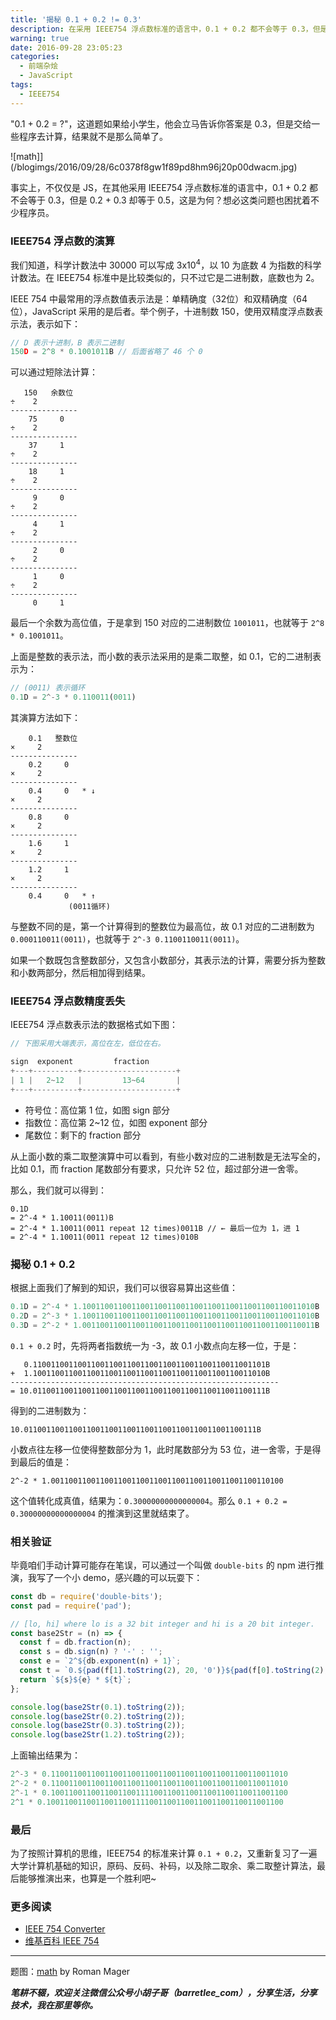 ```yaml
---
title: '揭秘 0.1 + 0.2 != 0.3'
description: 在采用 IEEE754 浮点数标准的语言中，0.1 + 0.2 都不会等于 0.3，但是 0.2 + 0.3 却等于 0.5，这是为何？想必这类问题也困扰着不少程序员。
warning: true
date: 2016-09-28 23:05:23
categories:
  - 前端杂烩
  - JavaScript
tags:
  - IEEE754
---
```



"0.1 + 0.2 = ?"，这道题如果给小学生，他会立马告诉你答案是 0.3，但是交给一些程序去计算，结果就不是那么简单了。

![math]](/blogimgs/2016/09/28/6c0378f8gw1f89pd8hm96j20p00dwacm.jpg)<!--<source src="http://ww4.sinaimg.cn/large/6c0378f8gw1f89pd8hm96j20p00dwacm.jpg">-->

<!-- more -->

事实上，不仅仅是 JS，在其他采用 IEEE754 浮点数标准的语言中，0.1 + 0.2 都不会等于 0.3，但是 0.2 + 0.3 却等于 0.5，这是为何？想必这类问题也困扰着不少程序员。

### IEEE754 浮点数的演算

我们知道，科学计数法中 30000 可以写成 3x10<sup>4</sup>，以 10 为底数 4 为指数的科学计数法。在 IEEE754 标准中是比较类似的，只不过它是二进制数，底数也为 2。

IEEE 754 中最常用的浮点数值表示法是：单精确度（32位）和双精确度（64位），JavaScript 采用的是后者。举个例子，十进制数 150，使用双精度浮点数表示法，表示如下：

```javascript
// D 表示十进制，B 表示二进制
150D = 2^8 * 0.1001011B // 后面省略了 46 个 0
```

可以通过短除法计算：

```
   150   余数位
÷    2
---------------
    75     0   
÷    2
---------------
    37     1
÷    2
---------------
    18     1
÷    2
---------------
     9     0
÷    2
---------------
     4     1
÷    2
---------------
     2     0
÷    2
---------------
     1     0
÷    2
---------------
     0     1
```

最后一个余数为高位值，于是拿到 150 对应的二进制数位 `1001011`，也就等于 `2^8 * 0.1001011`。

上面是整数的表示法，而小数的表示法采用的是乘二取整，如 0.1，它的二进制表示为：

```javascript
// (0011) 表示循环
0.1D = 2^-3 * 0.110011(0011)
```

其演算方法如下：

```
    0.1   整数位
×     2
---------------
    0.2     0 
×     2
---------------
    0.4     0   * ↓
×     2
---------------
    0.8     0 
×     2
---------------
    1.6     1 
×     2
---------------
    1.2     1
×     2
---------------
    0.4     0   * ↑
             (0011循环)
```

与整数不同的是，第一个计算得到的整数位为最高位，故 0.1 对应的二进制数为 `0.000110011(0011)`，也就等于 `2^-3 0.1100110011(0011)`。

如果一个数既包含整数部分，又包含小数部分，其表示法的计算，需要分拆为整数和小数两部分，然后相加得到结果。

### IEEE754 浮点数精度丢失

IEEE754 浮点数表示法的数据格式如下图：

```javascript
// 下图采用大端表示，高位在左，低位在右。

sign  exponent         fraction
+---+----------+---------------------+
| 1 |   2~12   |         13~64       |
+---+----------+---------------------+
```

- 符号位：高位第 1 位，如图 sign 部分
- 指数位：高位第 2~12 位，如图 exponent 部分
- 尾数位：剩下的 fraction 部分

从上面小数的乘二取整演算中可以看到，有些小数对应的二进制数是无法写全的，比如 0.1，而 fraction 尾数部分有要求，只允许 52 位，超过部分进一舍零。

那么，我们就可以得到：

```
0.1D 
= 2^-4 * 1.10011(0011)B
= 2^-4 * 1.10011(0011 repeat 12 times)0011B // ← 最后一位为 1，进 1
= 2^-4 * 1.10011(0011 repeat 12 times)010B
```

### 揭秘 0.1 + 0.2

根据上面我们了解到的知识，我们可以很容易算出这些值：

```javascript
0.1D = 2^-4 * 1.1001100110011001100110011001100110011001100110011010B
0.2D = 2^-3 * 1.1001100110011001100110011001100110011001100110011010B
0.3D = 2^-2 * 1.0011001100110011001100110011001100110011001100110011B
```

`0.1 + 0.2` 时，先将两者指数统一为 -3，故 0.1 小数点向左移一位，于是：

```
   0.1100110011001100110011001100110011001100110011001101B
+  1.1001100110011001100110011001100110011001100110011010B
------------------------------------------------------------
= 10.0110011001100110011001100110011001100110011001100111B
```

得到的二进制数为：

```
10.0110011001100110011001100110011001100110011001100111B
```

小数点往左移一位使得整数部分为 1，此时尾数部分为 53 位，进一舍零，于是得到最后的值是：

```
2^-2 * 1.0011001100110011001100110011001100110011001100110100
```

这个值转化成真值，结果为：`0.30000000000000004`。那么 `0.1 + 0.2 = 0.30000000000000004` 的推演到这里就结束了。


### 相关验证

毕竟咱们手动计算可能存在笔误，可以通过一个叫做 `double-bits` 的 npm 进行推演，我写了一个小 demo，感兴趣的可以玩耍下：

```javascript
const db = require('double-bits');
const pad = require('pad');

// [lo, hi] where lo is a 32 bit integer and hi is a 20 bit integer.
const base2Str = (n) => {
  const f = db.fraction(n);
  const s = db.sign(n) ? '-' : '';
  const e = `2^${db.exponent(n) + 1}`;
  const t = `0.${pad(f[1].toString(2), 20, '0')}${pad(f[0].toString(2), 32, '0')}`;
  return `${s}${e} * ${t}`;
};

console.log(base2Str(0.1).toString(2));
console.log(base2Str(0.2).toString(2));
console.log(base2Str(0.3).toString(2));
console.log(base2Str(1.2).toString(2));
```

上面输出结果为：

```javascript
2^-3 * 0.11001100110011001100110011001100110011001100110011010
2^-2 * 0.11001100110011001100110011001100110011001100110011010
2^-1 * 0.10011001100110011001111001100110011001100110011001100
2^1 * 0.10011001100110011001111001100110011001100110011001100
```

### 最后

为了按照计算机的思维，IEEE754 的标准来计算 `0.1 + 0.2`，又重新复习了一遍大学计算机基础的知识，原码、反码、补码，以及除二取余、乘二取整计算法，最后能够推演出来，也算是一个胜利吧~

### 更多阅读

- [IEEE 754 Converter](http://www.h-schmidt.net/FloatConverter/IEEE754.html)
- [维基百科 IEEE 754](https://zh.wikipedia.org/wiki/IEEE_754)

---

题图：[math](https://unsplash.com/search/math?photo=5mZ_M06Fc9g) by Roman Mager

***笔耕不辍，欢迎关注微信公众号小胡子哥（barretlee_com），分享生活，分享技术，我在那里等你。***

